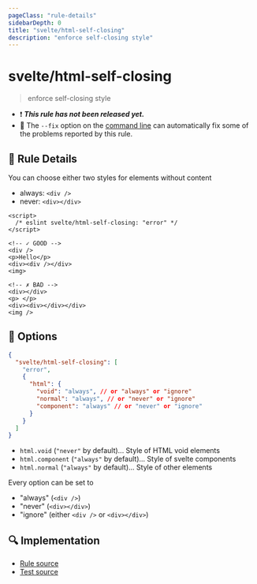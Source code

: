 ```yaml
---
pageClass: "rule-details"
sidebarDepth: 0
title: "svelte/html-self-closing"
description: "enforce self-closing style"
---
```


# svelte/html-self-closing

> enforce self-closing style

- :exclamation: <badge text="This rule has not been released yet." vertical="middle" type="error"> **_This rule has not been released yet._** </badge>
- :wrench: The `--fix` option on the [command line](https://eslint.org/docs/user-guide/command-line-interface#fixing-problems) can automatically fix some of the problems reported by this rule.

## :book: Rule Details

You can choose either two styles for elements without content

- always: `<div />`
- never: `<div></div>`

<ESLintCodeBlock fix>

<!-- prettier-ignore-start -->
<!--eslint-skip-->

```svelte
<script>
  /* eslint svelte/html-self-closing: "error" */
</script>

<!-- ✓ GOOD -->
<div />
<p>Hello</p>
<div><div /></div>
<img>

<!-- ✗ BAD -->
<div></div>
<p> </p>
<div><div></div></div>
<img />
```

<!-- prettier-ignore-end -->

</ESLintCodeBlock>

## :wrench: Options

```json
{
  "svelte/html-self-closing": [
    "error",
    {
      "html": {
        "void": "always", // or "always" or "ignore"
        "normal": "always", // or "never" or "ignore"
        "component": "always" // or "never" or "ignore"
      }
    }
  ]
}
```

- `html.void` (`"never"` by default)... Style of HTML void elements
- `html.component` (`"always"` by default)... Style of svelte components
- `html.normal` (`"always"` by default)... Style of other elements

Every option can be set to
- "always" (`<div />`)
- "never" (`<div></div>`)
- "ignore" (either `<div />` or `<div></div>`)

## :mag: Implementation

- [Rule source](https://github.com/ota-meshi/eslint-plugin-svelte/blob/main/src/rules/html-self-closing.ts)
- [Test source](https://github.com/ota-meshi/eslint-plugin-svelte/blob/main/tests/src/rules/html-self-closing.ts)
